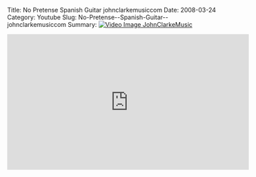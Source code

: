 Title: No Pretense  Spanish Guitar  johnclarkemusiccom
Date: 2008-03-24
Category: Youtube
Slug: No-Pretense--Spanish-Guitar--johnclarkemusiccom
Summary: <a href="/No-Pretense--Spanish-Guitar--johnclarkemusiccom.html"><img src="https://i.ytimg.com/vi/8DnRAUrVXS8/hqdefault.jpg" alt="Video Image JohnClarkeMusic"></a>

<iframe width="560" height="315" src="https://www.youtube.com/embed/8DnRAUrVXS8" title="YouTube video player" frameborder="0" allow="accelerometer; autoplay; clipboard-write; encrypted-media; gyroscope; picture-in-picture" allowfullscreen></iframe>


